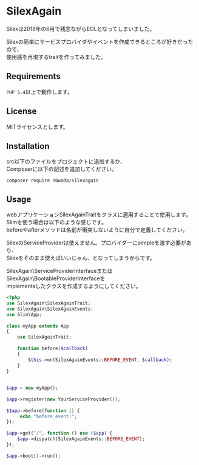 # SilexAgain
Silexは2018年の6月で残念ながらEOLとなってしまいました。
    
Silexの簡単にサービスプロバイダやイベントを作成できるところが好きだったので、  
使用感を再現するtraitを作ってみました。

## Requirements
`PHP 5.4`以上で動作します。  

## License
MITライセンスとします。

## Installation
src以下のファイルをプロジェクトに追加するか、  
Composerに以下の記述を追加してください。

```
composer require n0wada/silexagain
```

## Usage
webアプリケーションSilexAgainTraitをクラスに適用することで使用します。
Slimを使う場合は以下のような感じです。   
beforeやafterメソッドは名前が衝突しないように自分で定義してください。
  
SilexのServiceProviderは使えません。プロバイダーにpimpleを渡す必要があり、  
Silexをそのまま使えばいいじゃん、となってしまうからです。
    
SilexAgain\ServiceProviderInterfaceまたはSilexAgain\BootableProviderInterfaceを  
implementsしたクラスを作成するようにしてください。

```php
<?php
use SilexAgain\SilexAgainTrait;
use SilexAgain\SilexAgainEvents;
use Slim\App;
  
class myApp extends App
{
    use SilexAgainTrait;
    
    function before($callback)
    {
        $this->on(SilexAgainEvents::BEFORE_EVENT, $callback);
    }
}
 
 
$app = new myApp();
    
$app->register(new YourServiceProvider());
    
$$app->before(function () {
     echo "before_event!";
});
    
$app->get("/", function () use ($app) {
    $app->dispatch(SilexAgainEvents::BEFORE_EVENT);
});
    
$app->boot()->run();
```


  
        
        
        


